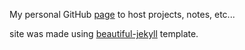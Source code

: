 My personal GitHub [page](http://ms38279.github.io) to host projects, notes, etc...

site was made using [beautiful-jekyll](http://deanattali.com/beautiful-jekyll) template.
